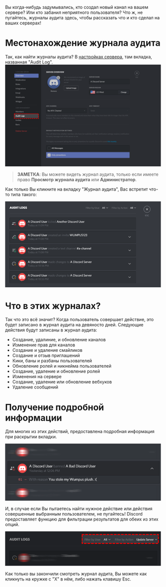<!-- TITLE: [RU] Журнал аудита -->
<!-- SUBTITLE: Журнал аудита Discord -->

Вы когда-нибудь задумывались, кто создал новый канал на вашем сервере? Или кто забанил неприятного пользователя? Что ж, не пугайтесь, журналы аудита здесь, чтобы рассказать что и кто сделал на ваших серверах!

# Местонахождение журнала аудита
Так, как найти журналы аудита? В [настройках сервера](/ru/server-settings), там вкладка, названная "Audit Log".
![Audit Logs 2](/uploads/audit-logs/audit-logs-2.png "Audit Logs 2")

> **ЗАМЕТКА**: Вы можете видеть журнал аудита, только если имеете право **Просмотр журнала аудита** или **Администратор**.

Как только Вы кликните на вкладку "Журнал аудита", Вас встретит что-то типа такого:

![Audit Logs 3](/uploads/audit-logs/audit-logs-3.png "Audit Logs 3")

# Что в этих журналах?

Так что это всё значит? Когда пользователь совершает действие, это будет записано в журнал аудита на девяносто дней. Следующие действия будут записаны в журнал аудита:

* Создание, удалиние, и обновление каналов
* Изменение прав для каналов
* Создание и удаление смайликов
* Создание и отзыв приглашений
* Кики, баны и разбаны пользователей
* Обновление ролей и никнейма пользователей
* Создание, удаление и обновление ролей
* Изменения на сервере
* Создание, удаление или обновление вебхуков
* Удаление сообщений


# Получение подробной информации
Для многих из этих действий, предоставлена подробная информация при раскрытии вкладки.

![Audit Logs 1](/uploads/audit-logs/audit-logs-1.png "Audit Logs 1")

И, в случае если Вы пытаетесь найти нужное действие или действия совершенные выбранным пользователем, не пугайтесь! Discord предоставляет функцию для фильтрации результатов для обеих из этих опций.

![Audit Logs 4](/uploads/audit-logs/audit-logs-4.png "Audit Logs 4")

Как только вы закончили смотреть журнал аудита, Вы можете как кликнуть на кружке с "X" в нём, либо нажать клавишу Esc.
